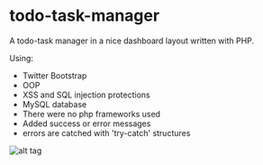 # todo-task-manager
A todo-task manager in a nice dashboard layout written with PHP.

Using:
 - Twitter Bootstrap
 - OOP
 - XSS and SQL injection protections
 - MySQL database
 - There were no php frameworks used
 - Added success or error messages
 - errors are catched with 'try-catch' structures

![alt tag](https://raw.githubusercontent.com/weichie/todo-task-manager/example-trans.png)